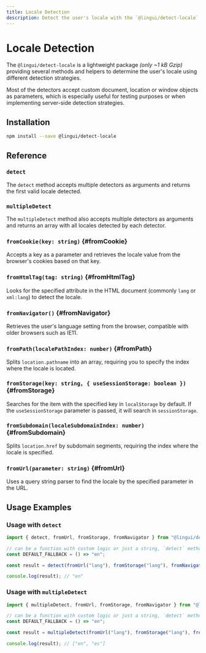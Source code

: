 ```yaml
---
title: Locale Detection
description: Detect the user's locale with the `@lingui/detect-locale` package
---
```


# Locale Detection

The `@lingui/detect-locale` is a lightweight package _(only ~1 kB Gzip)_ providing several methods and helpers to determine the user's locale using different detection strategies.

Most of the detectors accept custom document, location or window objects as parameters, which is especially useful for testing purposes or when implementing server-side detection strategies.

## Installation

```bash npm2yarn
npm install --save @lingui/detect-locale
```

## Reference

### `detect`

The `detect` method accepts multiple detectors as arguments and returns the first valid locale detected.

### `multipleDetect`

The `multipleDetect` method also accepts multiple detectors as arguments and returns an array with all locales detected by each detector.

### `fromCookie(key: string)` {#fromCookie}

Accepts a key as a parameter and retrieves the locale value from the browser's cookies based on that key.

### `fromHtmlTag(tag: string)` {#fromHtmlTag}

Looks for the specified attribute in the HTML document (commonly `lang` or `xml:lang`) to detect the locale.

### `fromNavigator()` {#fromNavigator}

Retrieves the user's language setting from the browser, compatible with older browsers such as IE11.

### `fromPath(localePathIndex: number)` {#fromPath}

Splits `location.pathname` into an array, requiring you to specify the index where the locale is located.

### `fromStorage(key: string, { useSessionStorage: boolean })` {#fromStorage}

Searches for the item with the specified key in `localStorage` by default. If the `useSessionStorage` parameter is passed, it will search in `sessionStorage`.

### `fromSubdomain(localeSubdomainIndex: number)` {#fromSubdomain}

Splits `location.href` by subdomain segments, requiring the index where the locale is specified.

### `fromUrl(parameter: string)` {#fromUrl}

Uses a query string parser to find the locale by the specified parameter in the URL.

## Usage Examples

### Usage with `detect`

```jsx
import { detect, fromUrl, fromStorage, fromNavigator } from "@lingui/detect-locale";

// can be a function with custom logic or just a string, `detect` method will handle it
const DEFAULT_FALLBACK = () => "en";

const result = detect(fromUrl("lang"), fromStorage("lang"), fromNavigator(), DEFAULT_FALLBACK);

console.log(result); // "en"
```

### Usage with `multipleDetect`

```jsx
import { multipleDetect, fromUrl, fromStorage, fromNavigator } from "@lingui/detect-locale";

// can be a function with custom logic or just a string, `detect` method will handle it
const DEFAULT_FALLBACK = () => "en";

const result = multipleDetect(fromUrl("lang"), fromStorage("lang"), fromNavigator(), DEFAULT_FALLBACK);

console.log(result); // ["en", "es"]
```
